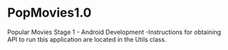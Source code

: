 # PopMovies1.0
Popular Movies Stage 1 - Android Development
-Instructions for obtaining API to run tbis application are located in the Utils class.
